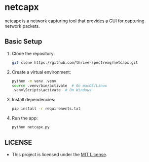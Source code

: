 # netcapx

netcapx is a network capturing tool that provides a GUI for capturing network packets.

## Basic Setup

1. Clone the repository:

   ```bash
   git clone https://github.com/thrive-spectrexq/netcapx.git
   ```

2. Create a virtual environment:

   ```bash
   python -m venv .venv
   source .venv/bin/activate  # On macOS/Linux
   .venv\Scripts\activate  # On Windows
   ```

3. Install dependencies:

   ```bash
   pip install -r requirements.txt
   ```

4. Run the app:

   ```bash
   python netcapx.py
   ```

## LICENSE

- This project is licensed under the [MIT License](LICENSE).
